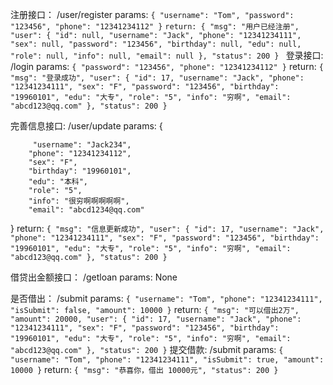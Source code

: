 注册接口： /user/register
params:
`{
    "username": "Tom",
    "password": "123456",
    "phone": "12341234112"
}`
`return:
{
"msg": "用户已经注册",
"user": {
"id": null,
"username": "Jack",
"phone": "12341234111",
"sex": null,
"password": "123456",
"birthday": null,
"edu": null,
"role": null,
"info": null,
"email": null
},
"status": 200
}
`
登录接口: /login
params:
`{
    "password": "123456",
    "phone": "12341234112"
}`
return:
`{
"msg": "登录成功",
"user": {
"id": 17,
"username": "Jack",
"phone": "12341234111",
"sex": "F",
"password": "123456",
"birthday": "19960101",
"edu": "大专",
"role": "5",
"info": "穷啊",
"email": "abcd123@qq.com"
},
"status": 200
}`


完善信息接口: /user/update
params:
{

         "username": "Jack234",
        "phone": "12341234112",
        "sex": "F",
        "birthday": "19960101",
        "edu": "本科",
        "role": "5",
        "info": "很穷啊啊啊啊啊",
        "email": "abcd1234@qq.com"

}
return:
`{
"msg": "信息更新成功",
"user": {
"id": 17,
"username": "Jack",
"phone": "12341234111",
"sex": "F",
"password": "123456",
"birthday": "19960101",
"edu": "大专",
"role": "5",
"info": "穷啊",
"email": "abcd123@qq.com"
},
"status": 200
}`


借贷出金额接口： /getloan
params: None

是否借出： /submit
params: 
`{
"username": "Tom",
"phone": "12341234111",
"isSubmit": false,
"amount": 10000
}`
return:
`{
"msg": "可以借出2万",
"amount": 20000,
"user": {
"id": 17,
"username": "Jack",
"phone": "12341234111",
"sex": "F",
"password": "123456",
"birthday": "19960101",
"edu": "大专",
"role": "5",
"info": "穷啊",
"email": "abcd123@qq.com"
},
"status": 200
}`
提交借款: /submit
params:
`{
"username": "Tom",
"phone": "12341234111",
"isSubmit": true,
"amount": 10000
}`
return:
`{
"msg": "恭喜你，借出 10000元",
"status": 200
}
`